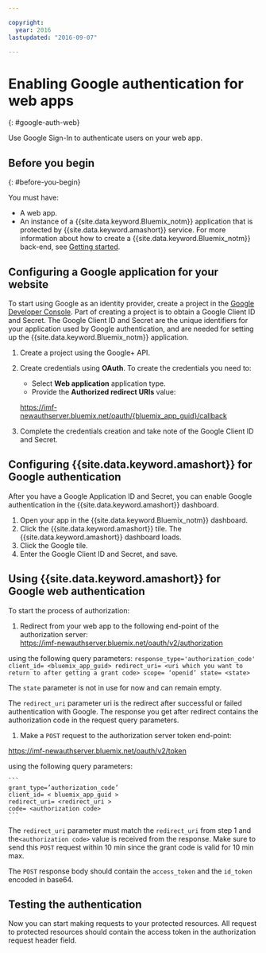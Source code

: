 ```yaml
---

copyright:
  year: 2016
lastupdated: "2016-09-07"

---
```


# Enabling Google authentication for web apps
{: #google-auth-web}

Use Google Sign-In to authenticate users on your web app.


## Before you begin
{: #before-you-begin}

You must have:
* A web app.
* An instance of a  {{site.data.keyword.Bluemix_notm}} application that is protected by {{site.data.keyword.amashort}} service. For more information about how to create a {{site.data.keyword.Bluemix_notm}} back-end, see [Getting started](index.html).

## Configuring a Google application for your website
To start using Google as an identity provider, create a project in the [Google Developer Console](https://console.developers.google.com). Part of creating a project is to obtain a Google Client ID and Secret. The Google Client ID and Secret are the unique identifiers for your application used by Google authentication, and are needed for setting up the {{site.data.keyword.Bluemix_notm}} application.

1. Create a project using the Google+ API.
1. Create credentials using  **OAuth**. To create the credentials you need to:
    * Select **Web application**  application type.
    * Provide the **Authorized redirect URIs** value:

     https://imf-newauthserver.bluemix.net/oauth/{bluemix_app_guid}/callback
1. Complete the credentials creation and take note of the Google Client ID and Secret.


## Configuring {{site.data.keyword.amashort}} for Google authentication
After you have a Google Application ID and Secret, you can enable Google authentication in the {{site.data.keyword.amashort}}  dashboard.

1. Open your app in the  {{site.data.keyword.Bluemix_notm}}  dashboard.
1. Click the {{site.data.keyword.amashort}} tile. The {{site.data.keyword.amashort}}  dashboard loads.
1. Click the Google tile.
1. Enter the Google Client ID and Secret, and save.


## Using {{site.data.keyword.amashort}} for Google web authentication
To start the process of authorization:

1. Redirect from your web app to the following end-point of the authorization server:  
  https://imf-newauthserver.bluemix.net/oauth/v2/authorization

  using the following query parameters:
	```
   response_type='authorization_code'
   client_id= <bluemix_app_guid>
   redirect_uri= <uri which you want to return to after getting a grant code>
   scope= ‘openid’
   state= <state>
	```

  The `state` parameter is not in use for now and can remain empty.

  The `redirect_uri` parameter uri is the redirect after successful or failed authentication with Google.
  The response you get after redirect  contains the authorization code in the request query parameters.
1. Make a `POST` request to the authorization server token end-point:

 https://imf-newauthserver.bluemix.net/oauth/v2/token


  using the following query parameters:

	```
  	grant_type=’authorization_code’
    client_id= < bluemix_app_guid >
    redirect_uri= <redirect_uri >
    code= <authorization code>
	```
  The `redirect_uri` parameter must match the `redirect_uri` from step 1 and the`<authorization code>` value is received from the response.
  Make sure to send this `POST` request within 10 min since the grant code is valid for 10 min max.

The `POST` response body should contain the `access_token` and the `id_token` encoded in base64.

## Testing the authentication

Now you can start making requests to your protected resources.
All request to protected resources should contain the access token in the authorization request header field.


